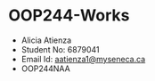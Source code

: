 # OOP244-Works
- Alicia Atienza
- Student No: 6879041
- Email Id: aatienza1@myseneca.ca
- OOP244NAA

